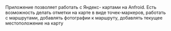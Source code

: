 Приложение позволяет работать с Яндекс- картами на Anfroid. Есть возможность делать отметки на карте в виде точек-маркеров, работать с маршрутами, добавлять фотографии к маршруту, добавлять текущее местоположение на карту

